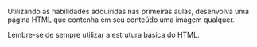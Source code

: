 Utilizando as habilidades adquiridas nas primeiras aulas, desenvolva uma página HTML que contenha em seu conteúdo uma imagem qualquer.

Lembre-se de sempre utilizar a estrutura básica do HTML.
